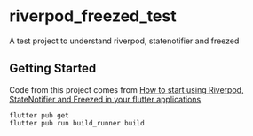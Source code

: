 # riverpod_freezed_test

A test project to understand riverpod, statenotifier and freezed
## Getting Started

Code from this project comes from [How to start using Riverpod, StateNotifier and Freezed in your flutter applications](https://dev.to/elianmortega/how-to-start-using-riverpod-statenotifier-and-freezed-in-your-flutter-applications-181k)



```code bash
flutter pub get
flutter pub run build_runner build
```